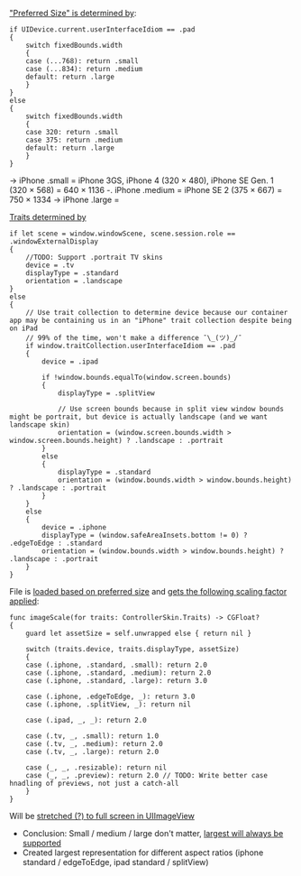 ["Preferred Size" is determined by](https://github.com/LitRitt/DeltaCore/blob/main/DeltaCore/Extensions/UIScreen%2BControllerSkin.swift):
```
if UIDevice.current.userInterfaceIdiom == .pad
{
    switch fixedBounds.width
    {
    case (...768): return .small
    case (...834): return .medium
    default: return .large
    }
}
else
{
    switch fixedBounds.width
    {
    case 320: return .small
    case 375: return .medium
    default: return .large
    }
}
```

-> iPhone .small = iPhone 3GS, iPhone 4 (320 × 480), iPhone SE Gen. 1 (320 × 568) = 640 × 1136
-. iPhone .medium = iPhone SE 2 (375 × 667) = 750 × 1334
-> iPhone .large = 

[Traits determined by](https://github.com/LitRitt/DeltaCore/blob/e4062dd9fe4c4f9c25d160cf4c35a4afde7fe385/DeltaCore/Model/ControllerSkinTraits.swift#L60)
```
if let scene = window.windowScene, scene.session.role == .windowExternalDisplay
{
    //TODO: Support .portrait TV skins
    device = .tv
    displayType = .standard
    orientation = .landscape
}
else
{
    // Use trait collection to determine device because our container app may be containing us in an "iPhone" trait collection despite being on iPad
    // 99% of the time, won't make a difference ¯\_(ツ)_/¯
    if window.traitCollection.userInterfaceIdiom == .pad
    {
        device = .ipad

        if !window.bounds.equalTo(window.screen.bounds)
        {
            displayType = .splitView

            // Use screen bounds because in split view window bounds might be portrait, but device is actually landscape (and we want landscape skin)
            orientation = (window.screen.bounds.width > window.screen.bounds.height) ? .landscape : .portrait
        }
        else
        {
            displayType = .standard
            orientation = (window.bounds.width > window.bounds.height) ? .landscape : .portrait
        }
    }
    else
    {
        device = .iphone
        displayType = (window.safeAreaInsets.bottom != 0) ? .edgeToEdge : .standard
        orientation = (window.bounds.width > window.bounds.height) ? .landscape : .portrait
    }
}
```

File is [loaded based on preferred size](https://github.com/LitRitt/DeltaCore/blob/e4062dd9fe4c4f9c25d160cf4c35a4afde7fe385/DeltaCore/Model/ControllerSkin.swift#L521) and [gets the following scaling factor applied](https://github.com/LitRitt/DeltaCore/blob/e4062dd9fe4c4f9c25d160cf4c35a4afde7fe385/DeltaCore/Model/ControllerSkin.swift#L919): 
```
func imageScale(for traits: ControllerSkin.Traits) -> CGFloat?
{
    guard let assetSize = self.unwrapped else { return nil }
    
    switch (traits.device, traits.displayType, assetSize)
    {
    case (.iphone, .standard, .small): return 2.0
    case (.iphone, .standard, .medium): return 2.0
    case (.iphone, .standard, .large): return 3.0
        
    case (.iphone, .edgeToEdge, _): return 3.0
    case (.iphone, .splitView, _): return nil
        
    case (.ipad, _, _): return 2.0
        
    case (.tv, _, .small): return 1.0
    case (.tv, _, .medium): return 2.0
    case (.tv, _, .large): return 2.0
        
    case (_, _, .resizable): return nil
    case (_, _, .preview): return 2.0 // TODO: Write better case hnadling of previews, not just a catch-all
    }
}
```

Will be [stretched (?) to full screen in UIImageView](https://github.com/LitRitt/DeltaCore/blob/e4062dd9fe4c4f9c25d160cf4c35a4afde7fe385/DeltaCore/UI/Controller/ButtonsInputView.swift#L52)


- Conclusion: Small / medium / large don't matter, [largest will always be supported](https://github.com/LitRitt/DeltaCore/blob/e4062dd9fe4c4f9c25d160cf4c35a4afde7fe385/DeltaCore/Model/ControllerSkin.swift#L324)
- Created largest representation for different aspect ratios (iphone standard / edgeToEdge, ipad standard / splitView)